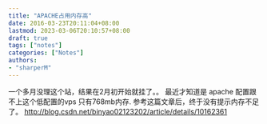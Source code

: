```yaml
---
title: "APACHE占用内存高"
date: 2016-03-23T20:11:04+08:00
lastmod: 2023-03-06T20:10:57+08:00
draft: true
tags: ["notes"]
categories: ["Notes"]
authors:
- "sharperM"
---
```


一个多月没理这个站，结果在2月初开始就挂了。。
最近才知道是 apache 配置跟不上这个低配置的vps 只有768mb内存.
参考这篇文章后，终于没有提示内存不足了。
http://blog.csdn.net/binyao02123202/article/details/10162361